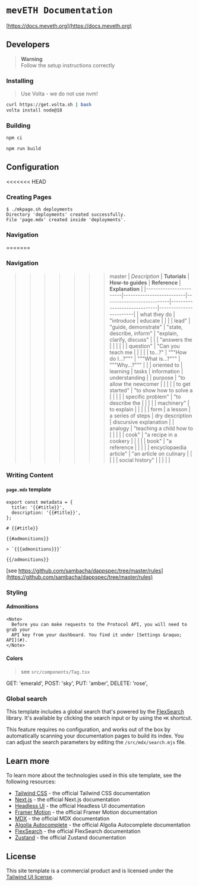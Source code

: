 # `mevETH Documentation`

[https://docs.meveth.org](https://docs.meveth.org)

## Developers

> **Warning**  
> Follow the setup instructions correctly

### Installing

> Use Volta - we do not use nvm!

```bash
curl https://get.volta.sh | bash
volta install node@18
```

### Building

```bash
npm ci
```

```bash
npm run build
```

## Configuration

<<<<<<< HEAD

### Creating Pages

```console
$ ./mkpage.sh deployments
Directory 'deployments' created successfully.
File 'page.mdx' created inside 'deployments'.
```

### Navigation

=======

### Navigation

> > > > > > > master
> > > > > > > | _Description_ | **Tutorials** | **How-to guides** | **Reference** | **Explanation** |
> > > > > > > |------------------------|--------------------------|---------------------------|-----------------------------|------------------------|
> > > > > > > | what they do | "introduce | educate | | |
> > > > > > > | lead" | "guide, demonstrate" | "state, describe, inform" | "explain, clarify, discuss" | |
> > > > > > > | "answers the | | | | |
> > > > > > > | question" | "Can you teach me | | | |
> > > > > > > | to...?" | """How do I...?""" | """What is...?""" | """Why...?""" | |
> > > > > > > | oriented to | learning | tasks | information | understanding |
> > > > > > > | purpose | "to allow the newcomer | | | |
> > > > > > > | to get started" | "to show how to solve a | | | |
> > > > > > > | specific problem" | "to describe the | | | |
> > > > > > > | machinery" | to explain | | | |
> > > > > > > | form | a lesson | a series of steps | dry description | discursive explanation |
> > > > > > > | analogy | "teaching a child how to | | | |
> > > > > > > | cook" | "a recipe in a cookery | | | |
> > > > > > > | book" | "a reference | | | |
> > > > > > > | encyclopaedia article" | "an article on culinary | | | |
> > > > > > > | social history" | | | | |

### Writing Content

#### `page.mdx` template

```mdx
export const metadata = {
  title: '{{#title}}',
  description: '{{#title}}',
};

# {{#title}}

{{#admonitions}}

> `{{{admonitions}}}`

{{/admonitions}}
```

[see https://github.com/sambacha/dappspec/tree/master/rules](https://github.com/sambacha/dappspec/tree/master/rules)

### Styling

#### Admonitions

```mdx
<Note>
  Before you can make requests to the Protocol API, you will need to grab your
  API key from your dashboard. You find it under [Settings &raquo; API](#).
</Note>
```

#### Colors

> see `src/components/Tag.tsx`

GET: 'emerald',
POST: 'sky',
PUT: 'amber',
DELETE: 'rose',

### Global search

This template includes a global search that's powered by the [FlexSearch](https://github.com/nextapps-de/flexsearch) library. It's available by clicking the search input or by using the `⌘K` shortcut.

This feature requires no configuration, and works out of the box by automatically scanning your documentation pages to build its index. You can adjust the search parameters by editing the `/src/mdx/search.mjs` file.

## Learn more

To learn more about the technologies used in this site template, see the following resources:

- [Tailwind CSS](https://tailwindcss.com/docs) - the official Tailwind CSS documentation
- [Next.js](https://nextjs.org/docs) - the official Next.js documentation
- [Headless UI](https://headlessui.dev) - the official Headless UI documentation
- [Framer Motion](https://www.framer.com/docs/) - the official Framer Motion documentation
- [MDX](https://mdxjs.com/) - the official MDX documentation
- [Algolia Autocomplete](https://www.algolia.com/doc/ui-libraries/autocomplete/introduction/what-is-autocomplete/) - the official Algolia Autocomplete documentation
- [FlexSearch](https://github.com/nextapps-de/flexsearch) - the official FlexSearch documentation
- [Zustand](https://docs.pmnd.rs/zustand/getting-started/introduction) - the official Zustand documentation

## License

This site template is a commercial product and is licensed under the [Tailwind UI license](https://tailwindui.com/license).
